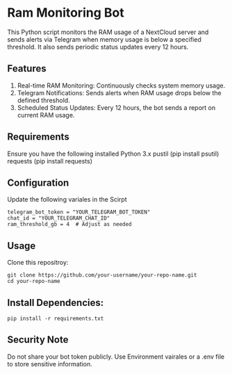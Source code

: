 # Ram Monitoring Bot

This Python script monitors the RAM usage of a NextCloud server and sends alerts via Telegram when memory usage is below a specified threshold. It also sends periodic status updates every 12 hours.

## Features
1. Real-time RAM Monitoring: Continuously checks system memory usage.
2. Telegram Notifications: Sends alerts when RAM usage drops below the defined threshold.
3. Scheduled Status Updates: Every 12 hours, the bot sends a report on current RAM usage.

## Requirements
Ensure you have the following installed
Python 3.x
pustil (pip install psutil)
requests (pip install requests)

## Configuration

Update the following variales in the Scirpt

```
telegram_bot_token = "YOUR_TELEGRAM_BOT_TOKEN"  
chat_id = "YOUR_TELEGRAM_CHAT_ID"  
ram_threshold_gb = 4  # Adjust as needed  
```

## Usage

Clone this repositroy: 
```
git clone https://github.com/your-username/your-repo-name.git  
cd your-repo-name  
```

## Install Dependencies:
```
pip install -r requirements.txt
```

## Security Note
Do not share your bot token publicly. Use Environment vairales or a .env file to store sensitive information.
